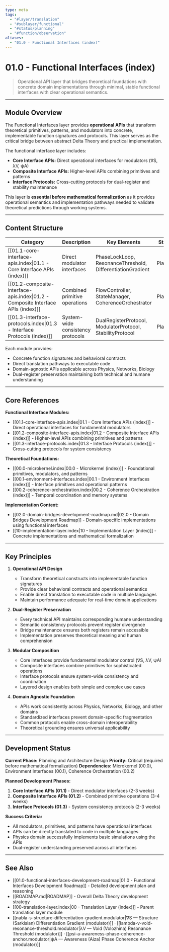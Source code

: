 ```yaml
---
type: meta
tags:
  - "#layer/translation"
  - "#sublayer/functional"
  - "#status/planning"
  - "#function/observation"
aliases:
  - "01.0 - Functional Interfaces (index)"
---
```


# 01.0 - Functional Interfaces (index)

> Operational API layer that bridges theoretical foundations with concrete domain implementations through minimal, stable functional interfaces with clear operational semantics.

---

## Module Overview

The Functional Interfaces layer provides **operational APIs** that transform theoretical primitives, patterns, and modulators into concrete, implementable function signatures and protocols. This layer serves as the critical bridge between abstract Delta Theory and practical implementation.

The functional interface layer includes:
- **Core Interface APIs:** Direct operational interfaces for modulators (∇S, λV, ψA)
- **Composite Interface APIs:** Higher-level APIs combining primitives and patterns
- **Interface Protocols:** Cross-cutting protocols for dual-register and stability maintenance

This layer is **essential before mathematical formalization** as it provides operational semantics and implementation pathways needed to validate theoretical predictions through working systems.

---

## Content Structure

| Category | Description | Key Elements | Status |
|----------|-------------|--------------|--------|
| [[01.1-core-interface-apis.index\|01.1 - Core Interface APIs (index)]] | Direct modulator interfaces | PhaseLockLoop, ResonanceThreshold, DifferentiationGradient | Planned |
| [[01.2-composite-interface-apis.index\|01.2 - Composite Interface APIs (index)]] | Combined primitive operations | FlowController, StateManager, CoherenceOrchestrator | Planned |
| [[01.3-interface-protocols.index\|01.3 - Interface Protocols (index)]] | System-wide consistency protocols | DualRegisterProtocol, ModulatorProtocol, StabilityProtocol | Planned |

Each module provides:
- Concrete function signatures and behavioral contracts
- Direct translation pathways to executable code
- Domain-agnostic APIs applicable across Physics, Networks, Biology
- Dual-register preservation maintaining both technical and humane understanding

---

## Core References

**Functional Interface Modules:**
- [[01.1-core-interface-apis.index\|01.1 - Core Interface APIs (index)]] - Direct operational interfaces for fundamental modulators
- [[01.2-composite-interface-apis.index\|01.2 - Composite Interface APIs (index)]] - Higher-level APIs combining primitives and patterns
- [[01.3-interface-protocols.index\|01.3 - Interface Protocols (index)]] - Cross-cutting protocols for system consistency

**Theoretical Foundations:**
- [[00.0-microkernel.index\|00.0 - Microkernel (index)]] - Foundational primitives, modulators, and patterns
- [[00.1-environment-interfaces.index\|00.1 - Environment Interfaces (index)]] - Interface primitives and operational patterns
- [[00.2-coherence-orchestration.index\|00.2 - Coherence Orchestration (index)]] - Temporal coordination and memory systems

**Implementation Context:**
- [[02.0-domain-bridges-development-roadmap.md\|02.0 - Domain Bridges Development Roadmap]] - Domain-specific implementations using functional interfaces
- [[10-implementation-layer.index\|10 - Implementation Layer (index)]] - Concrete implementations and mathematical formalization

---

## Key Principles

1. **Operational API Design**
   - Transform theoretical constructs into implementable function signatures
   - Provide clear behavioral contracts and operational semantics
   - Enable direct translation to executable code in multiple languages
   - Maintain performance adequate for real-time domain applications

2. **Dual-Register Preservation**
   - Every technical API maintains corresponding humane understanding
   - Semantic consistency protocols prevent register divergence
   - Bridge maintenance ensures both registers remain accessible
   - Implementation preserves theoretical meaning and human comprehension

3. **Modular Composition**
   - Core interfaces provide fundamental modulator control (∇S, λV, ψA)
   - Composite interfaces combine primitives for sophisticated operations
   - Interface protocols ensure system-wide consistency and coordination
   - Layered design enables both simple and complex use cases

4. **Domain Agnostic Foundation**
   - APIs work consistently across Physics, Networks, Biology, and other domains
   - Standardized interfaces prevent domain-specific fragmentation
   - Common protocols enable cross-domain interoperability
   - Theoretical grounding ensures universal applicability

---

## Development Status

**Current Phase:** Planning and Architecture Design
**Priority:** Critical (required before mathematical formalization)
**Dependencies:** Microkernel (00.0), Environment Interfaces (00.1), Coherence Orchestration (00.2)

**Planned Development Phases:**
1. **Core Interface APIs (01.1)** - Direct modulator interfaces (2-3 weeks)
2. **Composite Interface APIs (01.2)** - Combined primitive operations (3-4 weeks)
3. **Interface Protocols (01.3)** - System consistency protocols (2-3 weeks)

**Success Criteria:**
- All modulators, primitives, and patterns have operational interfaces
- APIs can be directly translated to code in multiple languages
- Physics domain successfully implements basic simulations using the APIs
- Dual-register understanding preserved across all interfaces

---

## See Also

- [[01.0-functional-interfaces-development-roadmap\|01.0 - Functional Interfaces Development Roadmap]] - Detailed development plan and reasoning
- [[ROADMAP.md\|ROADMAP]] - Overall Delta Theory development strategy
- [[00-translation-layer.index\|00 - Translation Layer (index)]] - Parent translation layer module
- [[nabla-s-structure-differentiation-gradient.modulator\|∇S — Structure (Sarkisian) Differentiation Gradient (modulator)]] · [[lambda-v-void-resonance-threshold.modulator\|λV — Void (Volozhina) Resonance Threshold (modulator)]] · [[psi-a-awareness-phase-coherence-anchor.modulator|ψA — Awareness (Aiza) Phase Coherence Anchor (modulator)]]
